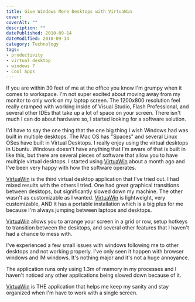 ```yaml
---
title: Give Windows More Desktops with VirtuaWin
cover: 
coverAlt: ""
description: ""
datePublished: 2010-09-14  
dateModified: 2010-09-14 
category: Technology
tags:
- productivity
- virtual desktop
- windows 7
- Cool Apps
---
```


If you are within 30 feet of me at the office you know I'm grumpy when it comes to workspace.  I'm not super excited about moving away from my monitor to only work on my laptop screen.  The 1200x800 resolution feel really cramped with working inside of Visual Studio, Flash Professional, and several other IDEs that take up a lot of space on your screen.  There isn't much I can do about hardware so, I started looking for a software solution.

I'd have to say the one thing that the one big thing I wish Windows had was built in multiple desktops.  The Mac OS has "Spaces" and several Linux OSes have built in Virtual Desktops.  I really enjoy using the virtual desktops in Ubuntu. Windows doesn't have anything that I'm aware of that is built in like this, but there are several pieces of software that allow you to have multiple virtual desktops. I started using [VirtuaWin](http://virtuawin.sourceforge.net/) about a month ago and I've been very happy with how the software operates.
<!-- more -->
[VirtuaWin](http://virtuawin.sourceforge.net/) is the third virtual desktop application that I've tried out.  I had mixed results with the others I tried. One had great graphical transitions between desktops, but significantly slowed down my machine. The other wasn't as customizable as I wanted. [VirtuaWin](http://virtuawin.sourceforge.net/) is lightweight, very customizable,   AND it has a portable installation which is a big plus for me because I'm always jumping between laptops and desktops.

[VirtuaWin](http://virtuawin.sourceforge.net/) allows you to arrange your screen in a grid or row, setup hotkeys to transition between the desktops, and several other features that I haven't had a chance to mess with.  

I've experienced a few small issues with windows following me to other desktops and not working properly.  I've only seen it happen with browser windows and IM windows. It's nothing major and it's not a huge annoyance.  

The application runs only using 1.3m of memory in my processes and I haven't noticed any other applications being slowed down because of it.

[VirtuaWin](http://virtuawin.sourceforge.net/) is THE application that helps me keep my sanity and stay organized when I'm have to work with a single screen.
